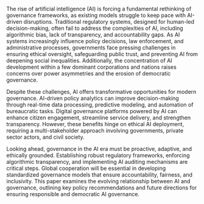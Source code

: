 

The rise of artificial intelligence (AI) is forcing a fundamental rethinking of governance frameworks, as existing models struggle to keep pace with AI-driven disruptions. Traditional regulatory systems, designed for human-led decision-making, often fail to address the complexities of AI, including algorithmic bias, lack of transparency, and accountability gaps. As AI systems increasingly influence policy decisions, law enforcement, and administrative processes, governments face pressing challenges in ensuring ethical oversight, safeguarding public trust, and preventing AI from deepening social inequalities. Additionally, the concentration of AI development within a few dominant corporations and nations raises concerns over power asymmetries and the erosion of democratic governance.

Despite these challenges, AI offers transformative opportunities for modern governance. AI-driven policy analytics can improve decision-making through real-time data processing, predictive modeling, and automation of bureaucratic tasks. Digital governance platforms powered by AI can enhance citizen engagement, streamline service delivery, and strengthen transparency. However, these benefits hinge on ethical AI deployment, requiring a multi-stakeholder approach involving governments, private sector actors, and civil society.

Looking ahead, governance in the AI era must be proactive, adaptive, and ethically grounded. Establishing robust regulatory frameworks, enforcing algorithmic transparency, and implementing AI auditing mechanisms are critical steps. Global cooperation will be essential in developing standardized governance models that ensure accountability, fairness, and inclusivity. This paper examines the evolving relationship between AI and governance, outlining key policy recommendations and future directions for ensuring responsible and democratic AI governance.